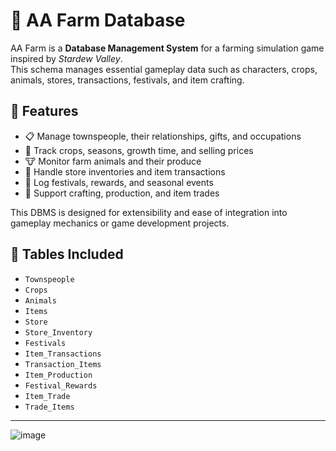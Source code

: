 # 🌾 AA Farm Database

AA Farm is a **Database Management System** for a farming simulation game inspired by *Stardew Valley*.  
This schema manages essential gameplay data such as characters, crops, animals, stores, transactions, festivals, and item crafting.

## 🔧 Features

- 📋 Manage townspeople, their relationships, gifts, and occupations
- 🌱 Track crops, seasons, growth time, and selling prices
- 🐮 Monitor farm animals and their produce
- 🛒 Handle store inventories and item transactions
- 🎉 Log festivals, rewards, and seasonal events
- 🔄 Support crafting, production, and item trades

This DBMS is designed for extensibility and ease of integration into gameplay mechanics or game development projects.

## 📁 Tables Included

- `Townspeople`
- `Crops`
- `Animals`
- `Items`
- `Store`
- `Store_Inventory`
- `Festivals`
- `Item_Transactions`
- `Transaction_Items`
- `Item_Production`
- `Festival_Rewards`
- `Item_Trade`
- `Trade_Items`

---

![image](https://github.com/user-attachments/assets/23ab1e74-da36-40e5-b6e7-55cd872e9e63)
